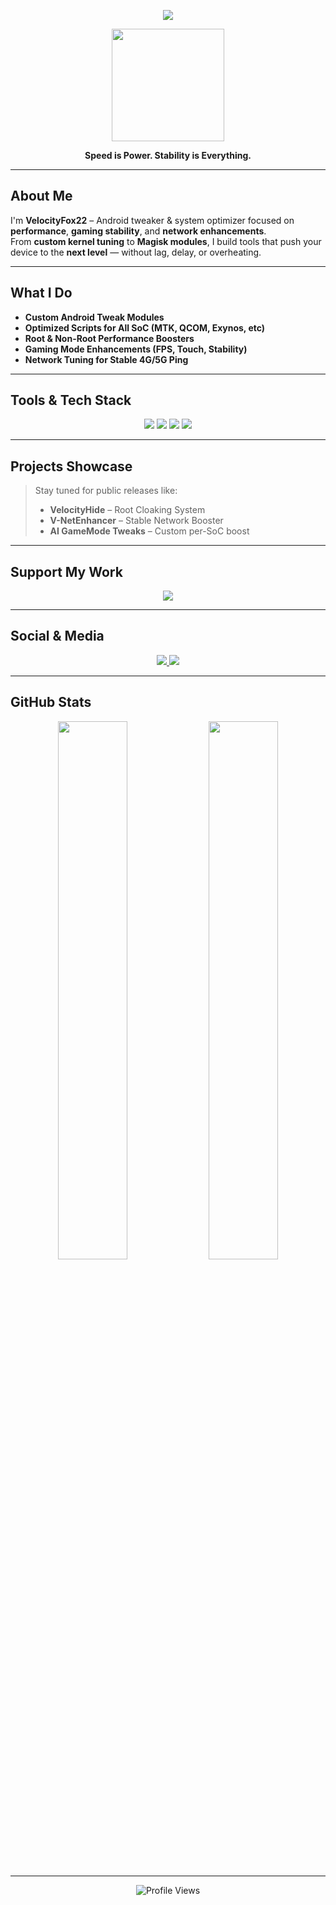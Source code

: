 <!-- Profile README for VelocityFox22 -->

<p align="center">
  <img src="https://capsule-render.vercel.app/api?type=waving&color=0:00c6ff,100:0072ff&height=220&section=header&text=VelocityFox22&fontSize=45&fontColor=ffffff&fontAlign=50&fontAlignY=40" />
</p>

<p align="center">
  <img src="https://media.giphy.com/media/L8K62iTDkzGX6/giphy.gif" width="180" />
</p>

<p align="center">
  <strong>Speed is Power. Stability is Everything.</strong>
</p>

---

## About Me

I'm **VelocityFox22** – Android tweaker & system optimizer focused on **performance**, **gaming stability**, and **network enhancements**.  
From **custom kernel tuning** to **Magisk modules**, I build tools that push your device to the **next level** — without lag, delay, or overheating.

---

## What I Do

- **Custom Android Tweak Modules**
- **Optimized Scripts for All SoC (MTK, QCOM, Exynos, etc)**
- **Root & Non-Root Performance Boosters**
- **Gaming Mode Enhancements (FPS, Touch, Stability)**
- **Network Tuning for Stable 4G/5G Ping**

---

## Tools & Tech Stack

<p align="center">
  <img src="https://img.shields.io/badge/Bash%20Scripts-121011?style=for-the-badge&logo=gnu-bash&logoColor=white" />
  <img src="https://img.shields.io/badge/Magisk%20Modules-00af9c?style=for-the-badge&logo=android&logoColor=white" />
  <img src="https://img.shields.io/badge/Linux%20Tweaks-000000?style=for-the-badge&logo=linux&logoColor=white" />
  <img src="https://img.shields.io/badge/Android%20Optimization-3ddc84?style=for-the-badge&logo=android&logoColor=white" />
</p>

---

## Projects Showcase

> Stay tuned for public releases like:
> - **VelocityHide** – Root Cloaking System
> - **V-NetEnhancer** – Stable Network Booster
> - **AI GameMode Tweaks** – Custom per-SoC boost

---

## Support My Work

<p align="center">
  <a href="https://t.me/VelocityProject/136" target="_blank">
    <img src="https://img.shields.io/badge/Donate-Telegram-blue?style=for-the-badge&logo=telegram" />
  </a>
</p>

---

## Social & Media

<p align="center">
  <a href="https://t.me/VelocityProject">
    <img src="https://img.shields.io/badge/Telegram-Channel-blue?style=for-the-badge&logo=telegram" />
  </a>
  <a href="https://youtube.com/@velocityfox22">
    <img src="https://img.shields.io/badge/YouTube-VelocityFox22-FF0000?style=for-the-badge&logo=youtube&logoColor=white" />
  </a>
</p>

---

## GitHub Stats

<p align="center">
  <img src="https://github-readme-stats.vercel.app/api?username=VelocityFox22&show_icons=true&theme=radical&border_radius=15&hide_title=true&hide_border=true" width="47%" />
  <img src="https://github-readme-stats.vercel.app/api/top-langs/?username=VelocityFox22&layout=compact&theme=radical&border_radius=15&hide_border=true" width="47%" />
</p>

---

<p align="center">
  <img src="https://komarev.com/ghpvc/?username=VelocityFox22&style=flat-square&color=blue" alt="Profile Views" />
</p>
